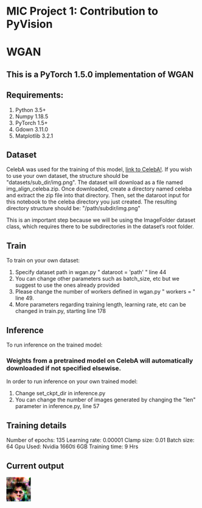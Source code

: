 # MIC Project 1: Contribution to PyVision
# WGAN

## This is a PyTorch 1.5.0 implementation of WGAN 
## Requirements: 
1. Python 3.5+ 
2. Numpy 1.18.5
3. PyTorch 1.5+
4. Gdown 3.11.0
5. Matplotlib 3.2.1

## Dataset
CelebA was used for the training of this model, [link to CelebA!](http://mmlab.ie.cuhk.edu.hk/projects/CelebA.html). 
If you wish to use your own dataset, the structure should be "datasets/sub_dir/img.png". The dataset will download as a file named img_align_celeba.zip. Once downloaded, create a directory named celeba and extract the zip file into that directory. Then, set the dataroot input for this notebook to the celeba directory you just created. The resulting directory structure should be: "/path/subdir/img.png"

This is an important step because we will be using the ImageFolder dataset class, which requires there to be subdirectories in the dataset’s root folder.

## Train
To train on your own dataset:
1. Specify dataset path in wgan.py " dataroot = 'path' " line 44
2. You can change other parameters such as batch_size, etc but we suggest to use the ones already provided
3. Please change the number of workers defined in wgan.py " workers = " line 49. 
4. More parameters regarding training length, learning rate, etc can be changed in train.py, starting line 178

## Inference
To run inference on the trained model:
### Weights from a pretrained model on CelebA will automatically downloaded if not specified elsewise.
In order to run inference on your own trained model:
1. Change set_ckpt_dir in inference.py
2. You can change the number of images generated by changing the "len" parameter in inference.py, line 57

## Training details
Number of epochs: 135
Learning rate: 0.00001
Clamp size: 0.01
Batch size: 64
Gpu Used: Nvidia 1660ti 6GB
Training time: 9 Hrs


## Current output
![Image](current_output_imgs/test36.png)
